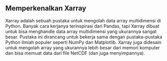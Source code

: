 ## Memperkenalkan Xarray
Xarray adalah sebuah pustaka untuk mengolah data array multidimensi di Python. Banyak cara kerjanya terinspirasi dari Pandas, tapi Xarray dibuat untuk bisa menghandle data array multidimensi yang ukurannya sangat besar. Pustaka ini dirancang untuk bekerja sama dengan pustaka-pustaka Python ilmiah populer seperti NumPy dan Matplotlib. Xarray juga didesain untuk mengolah array yang ukurannya lebih besar dari memori komputer dan bisa memuat data dari file NetCDF (dan juga menyimpannya).
